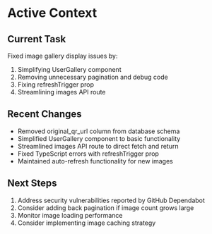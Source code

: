# Active Context

## Current Task
Fixed image gallery display issues by:
1. Simplifying UserGallery component
2. Removing unnecessary pagination and debug code
3. Fixing refreshTrigger prop
4. Streamlining images API route

## Recent Changes
- Removed original_qr_url column from database schema
- Simplified UserGallery component to basic functionality
- Streamlined images API route to direct fetch and return
- Fixed TypeScript errors with refreshTrigger prop
- Maintained auto-refresh functionality for new images

## Next Steps
1. Address security vulnerabilities reported by GitHub Dependabot
2. Consider adding back pagination if image count grows large
3. Monitor image loading performance
4. Consider implementing image caching strategy
